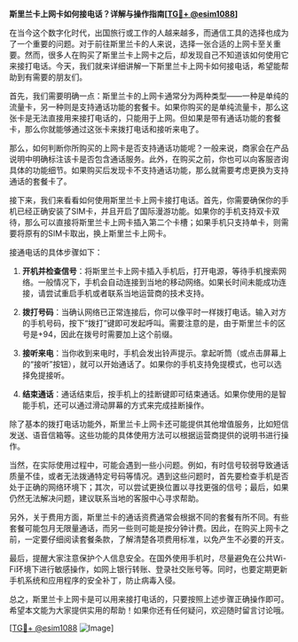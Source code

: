 **斯里兰卡上网卡如何接电话？详解与操作指南[[TG💪+ @esim1088](https://t.me/s/esim1088)]**

在当今这个数字化时代，出国旅行或工作的人越来越多，而通信工具的选择也成为了一个重要的问题。对于前往斯里兰卡的人来说，选择一张合适的上网卡至关重要。然而，很多人在购买了斯里兰卡上网卡之后，却发现自己不知道该如何使用它来接打电话。今天，我们就来详细讲解一下斯里兰卡上网卡如何接电话，希望能帮助到有需要的朋友们。

首先，我们需要明确一点：斯里兰卡的上网卡通常分为两种类型——一种是单纯的流量卡，另一种则是支持通话功能的套餐卡。如果你购买的是单纯流量卡，那么这张卡是无法直接用来接打电话的，只能用于上网。但如果是带有通话功能的套餐卡，那么你就能够通过这张卡来拨打电话和接听来电了。

那么，如何判断你所购买的上网卡是否支持通话功能呢？一般来说，商家会在产品说明中明确标注该卡是否包含通话服务。此外，在购买之前，你也可以向客服咨询具体的功能细节。如果购买后发现卡不支持通话功能，那么就需要考虑更换为支持通话的套餐卡了。

接下来，我们来看看如何使用斯里兰卡上网卡接打电话。首先，你需要确保你的手机已经正确安装了SIM卡，并且开启了国际漫游功能。如果你的手机支持双卡双待，那么可以直接将斯里兰卡上网卡插入第二个卡槽；如果手机只支持单卡，则需要将原有的SIM卡取出，换上斯里兰卡上网卡。

接通电话的具体步骤如下：

1. **开机并检查信号**：将斯里兰卡上网卡插入手机后，打开电源，等待手机搜索网络。一般情况下，手机会自动连接到当地的移动网络。如果长时间未能成功连接，请尝试重启手机或者联系当地运营商的技术支持。

2. **拨打号码**：当确认网络已正常连接后，你可以像平时一样拨打电话。输入对方的手机号码，按下“拨打”键即可发起呼叫。需要注意的是，由于斯里兰卡的区号是+94，因此在拨号时需要加上这个前缀。

3. **接听来电**：当你收到来电时，手机会发出铃声提示。拿起听筒（或点击屏幕上的“接听”按钮），就可以开始通话了。如果你的手机支持免提模式，也可以选择免提接听。

4. **结束通话**：通话结束后，按手机上的挂断键即可结束通话。如果你使用的是智能手机，还可以通过滑动屏幕的方式来完成挂断操作。

除了基本的拨打电话功能外，斯里兰卡上网卡还可能提供其他增值服务，比如短信发送、语音信箱等。这些功能的具体使用方法可以根据运营商提供的说明书进行操作。

当然，在实际使用过程中，可能会遇到一些小问题。例如，有时信号较弱导致通话质量不佳，或者无法拨通特定号码等情况。遇到这些问题时，首先要检查手机是否处于正确的网络环境下；其次，可以尝试更换位置以寻找更强的信号；最后，如果仍然无法解决问题，建议联系当地的客服中心寻求帮助。

另外，关于费用方面，斯里兰卡的通话资费通常会根据不同的套餐有所不同。有些套餐可能包月无限量通话，而另一些则可能是按分钟计费。因此，在购买上网卡之前，一定要仔细阅读套餐条款，了解清楚各项费用标准，以免产生不必要的开支。

最后，提醒大家注意保护个人信息安全。在国外使用手机时，尽量避免在公共Wi-Fi环境下进行敏感操作，如网上银行转账、登录社交账号等。同时，也要定期更新手机系统和应用程序的安全补丁，防止病毒入侵。

总之，斯里兰卡上网卡是可以用来接打电话的，只要按照上述步骤正确操作即可。希望本文能为大家提供实用的帮助！如果你还有任何疑问，欢迎随时留言讨论哦。

[[TG💪+ @esim1088](https://t.me/s/esim1088) ![Image](https://i.postimg.cc/4NQfJmqS/Snipaste-2025-05-13-00-14-12.png)]
